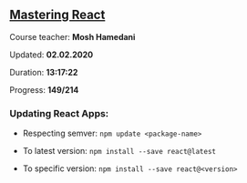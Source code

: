 
## [Mastering React](https://coursehunters.net/course/mastering-react-mosh-hamedani)

Course teacher: **Mosh Hamedani**

Updated: **02.02.2020**

Duration: **13:17:22**

Progress: **149/214**

### Updating React Apps:

- Respecting semver: `npm update <package-name>`

- To latest version: `npm install --save react@latest`

- To specific version: `npm install --save react@<version>`
